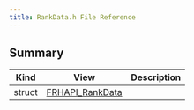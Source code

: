 ```yaml
---
title: RankData.h File Reference
---
```


## Summary
| Kind | View | Description |
|------|------|-------------|
|struct|[FRHAPI_RankData](/unreal-plugins/all/structfrhapi__rankdata/#structFRHAPI__RankData)||
